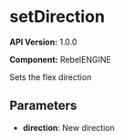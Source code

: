 # setDirection

**API Version:** 1.0.0

**Component:** RebelENGINE

Sets the flex direction

## Parameters

- **direction**: New direction

